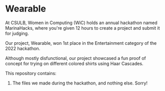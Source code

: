 # Wearable

At CSULB, Women in Computing (WiC) holds an annual hackathon named MarinaHacks, where you're given 12 hours to create a project and submit it for judging.

Our project, Wearable, won 1st place in the Entertainment category of the 2022 hackathon.

Although mostly disfunctional, our project showcased a fun proof of concept for trying on different colored shirts using Haar Cascades.

This repository contains:

1. The files we made during the hackathon, and nothing else. Sorry!
